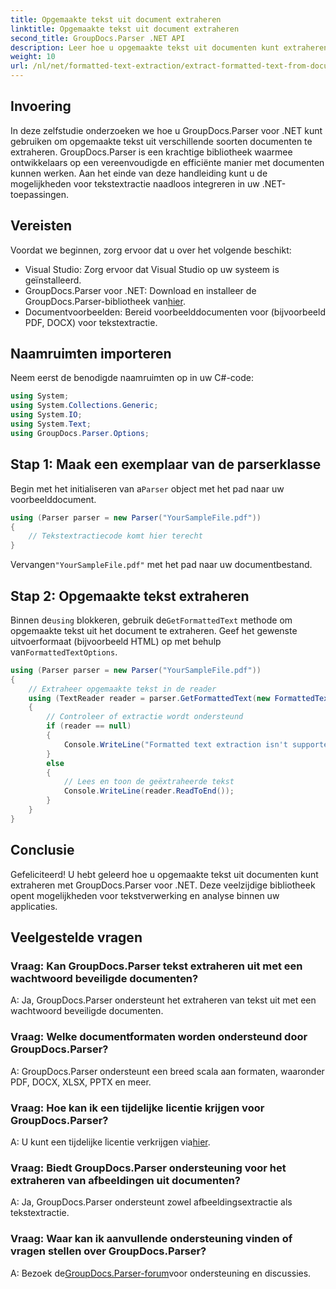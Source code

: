 ```yaml
---
title: Opgemaakte tekst uit document extraheren
linktitle: Opgemaakte tekst uit document extraheren
second_title: GroupDocs.Parser .NET API
description: Leer hoe u opgemaakte tekst uit documenten kunt extraheren met GroupDocs.Parser voor .NET. Eenvoudige en efficiënte tekstextractie voor uw toepassingen.
weight: 10
url: /nl/net/formatted-text-extraction/extract-formatted-text-from-document/
---
```

## Invoering
In deze zelfstudie onderzoeken we hoe u GroupDocs.Parser voor .NET kunt gebruiken om opgemaakte tekst uit verschillende soorten documenten te extraheren. GroupDocs.Parser is een krachtige bibliotheek waarmee ontwikkelaars op een vereenvoudigde en efficiënte manier met documenten kunnen werken. Aan het einde van deze handleiding kunt u de mogelijkheden voor tekstextractie naadloos integreren in uw .NET-toepassingen.
## Vereisten
Voordat we beginnen, zorg ervoor dat u over het volgende beschikt:
- Visual Studio: Zorg ervoor dat Visual Studio op uw systeem is geïnstalleerd.
-  GroupDocs.Parser voor .NET: Download en installeer de GroupDocs.Parser-bibliotheek van[hier](https://releases.groupdocs.com/parser/net/).
- Documentvoorbeelden: Bereid voorbeelddocumenten voor (bijvoorbeeld PDF, DOCX) voor tekstextractie.
## Naamruimten importeren
Neem eerst de benodigde naamruimten op in uw C#-code:
```csharp
using System;
using System.Collections.Generic;
using System.IO;
using System.Text;
using GroupDocs.Parser.Options;
```
## Stap 1: Maak een exemplaar van de parserklasse
 Begin met het initialiseren van a`Parser` object met het pad naar uw voorbeelddocument.
```csharp
using (Parser parser = new Parser("YourSampleFile.pdf"))
{
    // Tekstextractiecode komt hier terecht
}
```
 Vervangen`"YourSampleFile.pdf"` met het pad naar uw documentbestand.

## Stap 2: Opgemaakte tekst extraheren
 Binnen de`using` blokkeren, gebruik de`GetFormattedText` methode om opgemaakte tekst uit het document te extraheren. Geef het gewenste uitvoerformaat (bijvoorbeeld HTML) op met behulp van`FormattedTextOptions`.
```csharp
using (Parser parser = new Parser("YourSampleFile.pdf"))
{
    // Extraheer opgemaakte tekst in de reader
    using (TextReader reader = parser.GetFormattedText(new FormattedTextOptions(FormattedTextMode.Html)))
    {
        // Controleer of extractie wordt ondersteund
        if (reader == null)
        {
            Console.WriteLine("Formatted text extraction isn't supported.");
        }
        else
        {
            // Lees en toon de geëxtraheerde tekst
            Console.WriteLine(reader.ReadToEnd());
        }
    }
}
```

## Conclusie
Gefeliciteerd! U hebt geleerd hoe u opgemaakte tekst uit documenten kunt extraheren met GroupDocs.Parser voor .NET. Deze veelzijdige bibliotheek opent mogelijkheden voor tekstverwerking en analyse binnen uw applicaties.

## Veelgestelde vragen
### Vraag: Kan GroupDocs.Parser tekst extraheren uit met een wachtwoord beveiligde documenten?
A: Ja, GroupDocs.Parser ondersteunt het extraheren van tekst uit met een wachtwoord beveiligde documenten.
### Vraag: Welke documentformaten worden ondersteund door GroupDocs.Parser?
A: GroupDocs.Parser ondersteunt een breed scala aan formaten, waaronder PDF, DOCX, XLSX, PPTX en meer.
### Vraag: Hoe kan ik een tijdelijke licentie krijgen voor GroupDocs.Parser?
 A: U kunt een tijdelijke licentie verkrijgen via[hier](https://purchase.groupdocs.com/temporary-license/).
### Vraag: Biedt GroupDocs.Parser ondersteuning voor het extraheren van afbeeldingen uit documenten?
A: Ja, GroupDocs.Parser ondersteunt zowel afbeeldingsextractie als tekstextractie.
### Vraag: Waar kan ik aanvullende ondersteuning vinden of vragen stellen over GroupDocs.Parser?
 A: Bezoek de[GroupDocs.Parser-forum](https://forum.groupdocs.com/c/parser/17)voor ondersteuning en discussies.